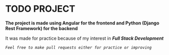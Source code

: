 # **TODO PROJECT**

**The project is made using Angular for the frontend and Python (Django Rest Framework) for the backend**

It was made for practice because of my interest in ***Full Stack Development***

*`Feel free to make pull requests either for practice or improving`*
